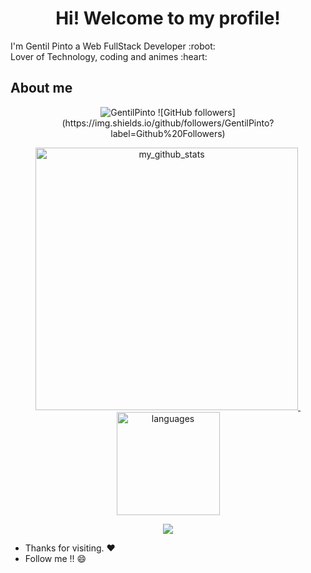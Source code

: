 <h1 align="center">Hi! Welcome to my profile!</h1>

<p> I'm Gentil Pinto a Web FullStack Developer :robot:
  <br/>
  Lover of Technology, coding and animes :heart:
</p>

## About me 

<p align="center">
  <img src="https://komarev.com/ghpvc/?username=GentilPinto" alt="GentilPinto" />
  ![GitHub followers](https://img.shields.io/github/followers/GentilPinto?label=Github%20Followers)
</p>

<!-- status codes -->
<a align="center" href="https://arshiamidos.github.io">
    <p align="center">
    <img src="https://github-readme-stats.vercel.app/api?username=GentilPinto&show_icons=true&theme=dracula" alt="my_github_stats" width="420"/>&nbsp;<img src="https://github-readme-stats.vercel.app/api/top-langs/?username=GentilPinto&layout=compact&theme=dracula" alt="languages" height="165">
    </p>
</a>

<!-- thropy -->
<a href="https://arshiamidos.github.io">
    <p align="center">
        <img src="https://github-profile-trophy.vercel.app/?username=GentilPinto&column=7&theme=dracula"/>
    </p>
</a>

- Thanks for visiting. :heart:
- Follow me !! :smile:

<!--
**GentilPinto/GentilPinto** is a ✨ _special_ ✨ repository because its `README.md` (this file) appears on your GitHub profile.

[![Github Page Badge](https://img.shields.io/badge/-Github-000?style=flat-circle&logo=Github&logoColor=white&link=https://gentilpinto.github.io/my-page/)](https://gentilpinto.github.io/my-page/)
[![Facebook Badge](https://img.shields.io/badge/-facebook-blue?style=flat-circle&logo=Facebook&logoColor=white&link=https://www.facebook.com/gentil.pinto2)](https://www.facebook.com/gentil.pinto2)
[![Twitter Badge](https://img.shields.io/badge/-twitter-blue?style=flat-circle&logo=Twitter&logoColor=white&link=https://twitter.com/GentilDev)](https://twitter.com/GentilDev)
[![Linkedin Badge](https://img.shields.io/badge/-LinkedIn-blue?style=flat-circle&logo=Linkedin&logoColor=white&link=https://www.linkedin.com/in/gentilpinto/)](https://www.linkedin.com/in/gentilpinto/)
[![Gmail Badge](https://img.shields.io/badge/-Gmail-c14438?style=flat-circle&logo=Gmail&logoColor=white&link=mailto:gentil.pinto.dev@gmail.com)](mailto:gentil.pinto.dev@gmail.com)


Here are some ideas to get you started:

- 🔭 I’m currently working on ...
- 🌱 I’m currently learning ...
- 👯 I’m looking to collaborate on ...
- 🤔 I’m looking for help with ...
- 💬 Ask me about ...
- 📫 How to reach me: ...
- 😄 Pronouns: ...
- ⚡ Fun fact: ...
-->
